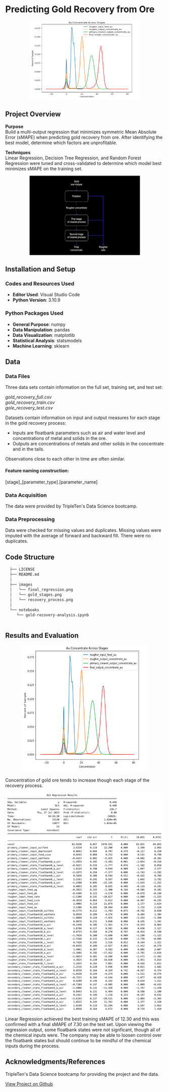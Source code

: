 # Predicting Gold Recovery from Ore

<p align="center">
  <img src="/images/gold_stages.png" 
  width=350
  height=250
  alt="Image of gold recovery stages">
</p>

## Project Overview

**Purpose**  
Build a multi-output regression that minimizes symmetric Mean Absolute Error (sMAPE) when predicting gold recovery from ore.  After identifying the best model, determine which factors are unprofitable.

**Techniques**  
Linear Regression, Decision Tree Regression, and Random Forest Regression were tuned and cross-validated to determine which model best minimizes sMAPE on the training set.

<p align="center">
  <img src="/images/gold-recovery/recovery_process.png" 
  width=350
  height=250
  alt="Image of gold recovery stages">
</p>

## Installation and Setup

### Codes and Resources Used

  - **Editor Used**: Visual Studio Code
  - **Python Version**: 3.10.9

### Python Packages Used

  - **General Purpose**: numpy
  - **Data Manipulation**: pandas
  - **Data Visualization**: matplotlib
  - **Statistical Analysis**: statsmodels
  - **Machine Learning**: sklearn
    
## Data

### Data Files

Three data sets contain information on the full set, training set, and test set:  

*gold_recovery_full.csv*  
*gold_recovery_train.csv*  
*gole_recovery_test.csv* 

Datasets contain information on input and output measures for each stage in the gold recovery process: 

  * Inputs are floatbank parameters such as air and water level and concentrations of metal and solids in the ore.  
  * Outputs are concentrations of metals and other solids in the concentrate and in the tails.  

Observations close to each other in time are often similar.

#### Feature naming construction:  

[stage]_[parameter_type].[parameter_name]

### Data Acquisition

The data were provided by TripleTen's Data Science bootcamp. 

### Data Preprocessing

Data were checked for missing values and duplicates. Missing values were imputed with the average of forward and backward fill. There were no duplicates.
 
## Code Structure
```
  ├── LICENSE
  ├── README.md          
  │
  ├── images
  │   └── final_regression.png
  │   └── gold_stages.png   
  │   └── recovery_process.png    
  │
  └── notebooks  
     └── gold-recovery-analysis.ipynb
 
```

## Results and Evaluation

<p align="center">
  <img src="/images/gold-recovery/gold_stages.png" 
  alt="Line graph of gold concentration across stages"
  width=400
  height=400>
</p>

Concentration of gold ore tends to increase though each stage of the recovery process.


<p align="center">
  <img src="/images/gold-recovery/final_regression.png" 
  alt="Final recovery regression results">
</p>

Linear Regression achieved the best training sMAPE of 12.30 and this was confirmed with a final sMAPE of 7.30 on the test set. Upon viewing the regression output, some floatbank states were not signficant, though all of the chemical inputs were. The company may be able to loosen control over the floatbank states but should continue to be mindful of the chemical inputs during the process. 

## Acknowledgments/References

TripleTen's Data Science bootcamp for providing the project and the data.

[View Project on Github](https://github.com/kellyshreeve/gold-recovery)